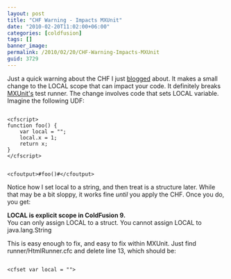 ```yaml
---
layout: post
title: "CHF Warning - Impacts MXUnit"
date: "2010-02-20T11:02:00+06:00"
categories: [coldfusion]
tags: []
banner_image: 
permalink: /2010/02/20/CHF-Warning-Impacts-MXUnit
guid: 3729
---
```


Just a quick warning about the CHF I just <a href="http://www.raymondcamden.com/index.cfm/2010/2/20/Cumulative-Hot-Fix-for-ColdFusion-9-Released">blogged</a> about. It makes a small change to the LOCAL scope that can impact your code. It definitely breaks <a href="http://mxunit.org">MXUnit's</a> test runner. The change involves code that sets LOCAL variable. Imagine the following UDF:
<p/>
<code>
&lt;cfscript&gt;
function foo() {
	var local = "";
	local.x = 1;
	return x;
}
&lt;/cfscript&gt;

&lt;cfoutput&gt;#foo()#&lt;/cfoutput&gt;
</code>
<p/>
Notice how I set local to a string, and then treat is a structure later. While that may be a bit sloppy, it works fine <i>until</i> you apply the CHF. Once you do, you get:
<p/>
<b>LOCAL is explicit scope in ColdFusion 9.</b><br/>
You can only assign LOCAL to a struct. You cannot assign LOCAL to java.lang.String
<p/>
This is easy enough to fix, and easy to fix within MXUnit. Just find runner/HtmlRunner.cfc and delete line 13, which should be:
<p/>
<code>
&lt;cfset var local = ""&gt;
</code>